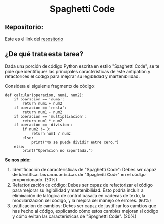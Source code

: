 <h1 align="center">Spaghetti Code</h1>

<h2>Repositorio:</h2>

Este es el link del [repositorio](https://github.com/albabernal03/Antipatrones)


<h2>¿De qué trata esta tarea?</h2>

Dada una porción de código Python escrita en estilo "Spaghetti Code", se te pide que identifiques las principales características de este antipatrón y refactorices el código para mejorar su legibilidad y mantenibilidad.

Considera el siguiente fragmento de código:

```
def calcular(operacion, num1, num2):
    if operacion == 'suma':
        return num1 + num2
    if operacion == 'resta':
        return num1 - num2
    if operacion == 'multiplicacion':
        return num1 * num2
    if operacion == 'division':
        if num2 != 0:
            return num1 / num2
        else:
            print("No se puede dividir entre cero.")
    else:
        print("Operación no soportada.")
```

**Se nos pide:**

1. Identificación de características de "Spaghetti Code": Debes ser capaz de identificar las características de "Spaghetti Code" en el código proporcionado. (20%)
2. Refactorización de código: Debes ser capaz de refactorizar el código para mejorar su legibilidad y mantenibilidad. Esto podría incluir la eliminación de la lógica de control basada en cadenas de texto, la modularización del código, y la mejora del manejo de errores. (60%)
3. ustificación de cambios: Debes ser capaz de justificar los cambios que has hecho al código, explicando cómo estos cambios mejoran el código y cómo evitan las características de "Spaghetti Code". (20%)

